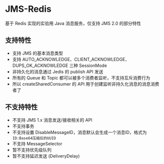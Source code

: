 # JMS-Redis
基于 Redis 实现的实验用 Java 消息服务，仅支持 JMS 2.0 的部分特性

## 支持特性

* 支持 JMS 的基本消息类型
* 支持 AUTO_ACKNOWLEDGE、CLIENT_ACKNOWLEDGE、DUPS_OK_ACKNOWLEDGE 三种 SessionMode
* 非持久化的消息通过 Jedis 的 publish API 发送
* 所有的 Queue 和 Topic 都可以被多个消费者监听，不支持互斥消费行为
* 所以 createSharedConsumer 的 API 用于创建监听非持久化消息的消息消费者了

## 不支持特性

* 不支持 JMS 1.x 消息发送/接收相关的 API
* 不支持事务
* 不支持设置 DisableMessageID，消息默认会生成一个消息ID，格式为`ID:Base64压缩后的UUID`
* 不支持 MessageSelector
* 暂不支持优先级队列
* 暂不支持延迟发送 (DeliveryDelay)
